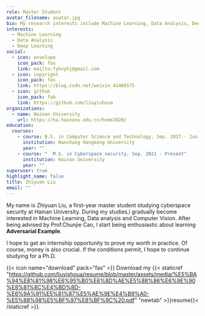 ```yaml
---
role: Master Student
avatar_filename: avatar.jpg
bio: My research interests include Machine Learning, Data Analysis, Deep Learning.
interests:
  - Machine Learning
  - Data Analysis
  - Deep Learning
social:
  - icon: envelope
    icon_pack: fas
    link: mailto:fyhvyhj@gmail.com
  - icon: copyright
    icon_pack: fas
    link: https://blog.csdn.net/weixin_41466575
  - icon: github
    icon_pack: fab
    link: https://github.com/liuyishoua
organizations:
  - name: Hainan University
    url: https://ha.hainanu.edu.cn/home2020/
education:
  courses:
    - course: B.S. in Computer Science and Technology, Sep. 2017 - Jun. 2021
      institution: Nanchang Hangkong University
      year: ""
    - course: "  M.S. in Cyberspace security, Sep. 2021 - Present"
      institution: Hainan University
      year: ""
superuser: true
highlight_name: false
title: Zhiyuan Liu
email: ""
---
```

My name is Zhiyuan Liu, a first-year master student studying cyberspace security at Hainan University. During my studies,l gradually become interested in Machine Learning, Data analysis and Computer Vision. After being advised by Prof.Chunjie Cao, l start being enthusiastic about learning **Adversarial Example**.

I hope to get an internship opportunity to prove my worth in practice. Of course, money is also crucial. If the conditions permit, I hope to continue studying for a Ph.D. 

{{< icon name="download" pack="fas" >}} Download my {{< staticref "https://github.com/liuyishoua/resume/blob/master/assets/media/%E5%BA%94%E8%81%98%E6%95%B0%E6%8D%AE%E5%88%86%E6%9E%90%E8%81%8C%E4%BD%8D-%E6%9A%91%E5%81%87%E5%AE%9E%E4%B9%A0-%E5%88%98%E5%BF%97%E8%BF%9C%20.pdf" "newtab" >}}resume{{< /staticref >}}.